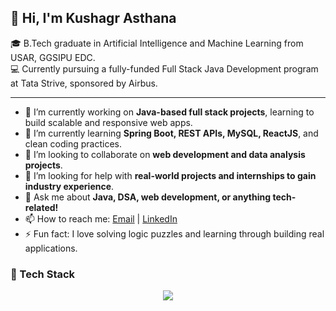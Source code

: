 ## 👋 Hi, I'm Kushagr Asthana

🎓 B.Tech graduate in Artificial Intelligence and Machine Learning from USAR, GGSIPU EDC.  
💻 Currently pursuing a fully-funded Full Stack Java Development program at Tata Strive, sponsored by Airbus.  

---

- 🔭 I’m currently working on **Java-based full stack projects**, learning to build scalable and responsive web apps.
- 🌱 I’m currently learning **Spring Boot, REST APIs, MySQL, ReactJS**, and clean coding practices.
- 👯 I’m looking to collaborate on **web development and data analysis projects**.
- 🤔 I’m looking for help with **real-world projects and internships to gain industry experience**.
- 💬 Ask me about **Java, DSA, web development, or anything tech-related!**
- 📫 How to reach me: [Email](asthanakushagr18@gmail.com) | [LinkedIn](https://www.linkedin.com/in/kushagr-asthana)
- ⚡ Fun fact: I love solving logic puzzles and learning through building real applications.

### 🧰 Tech Stack

<p align="center">
  <img src="https://skillicons.dev/icons?i=java,javascript,python,mysql,html,css,bootstrap,git,vscode,idea" />
</p>
